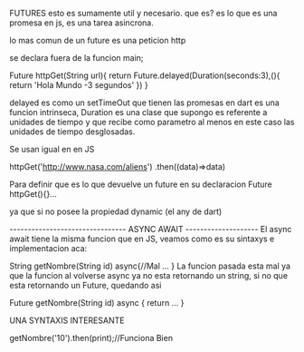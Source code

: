 FUTURES esto es sumamente util y necesario.
que es? 
es lo que es una promesa en js, es una tarea asincrona.


lo mas comun de un future es una peticion http

se declara fuera de la funcion main;

Future httpGet(String url){
    return Future.delayed(Duration(seconds:3),(){
        return 'Hola Mundo -3 segundos'
    })
}


delayed es como un setTimeOut que tienen las promesas en dart
es una funcion intrinseca, Duration es una clase que supongo es referente a unidades de tiempo y que recibe como parametro al menos en este caso las unidades de tiempo desglosadas.


Se usan igual en en JS

httpGet('http://www.nasa.com/aliens')
.then((data)=>data)

Para definir que es lo que devuelve un future en su declaracion
Future <String> httpGet(){}...

ya que si no posee la propiedad dynamic (el any de dart)


-------------------------------- ASYNC AWAIT --------------------
El async await tiene la misma funcion que en JS, veamos como es su sintaxys e implementacion aca:

String getNombre(String id) async{//Mal
    ...
}
La funcion pasada esta mal ya que la funcion al volverse async ya no esta retornando un string, si no que esta retornando un Future, quedando asi

Future<String> getNombre(String id) async {
    return ...
}


UNA SYNTAXIS INTERESANTE

getNombre('10').then(print);//Funciona Bien
